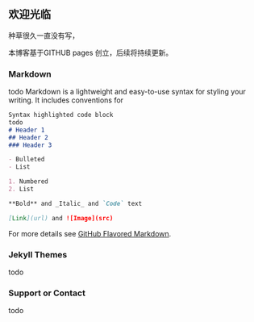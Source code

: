 ## 欢迎光临

种草很久一直没有写，

本博客基于GITHUB pages 创立，后续将持续更新。

### Markdown
todo
Markdown is a lightweight and easy-to-use syntax for styling your writing. It includes conventions for

```markdown
Syntax highlighted code block
todo
# Header 1
## Header 2
### Header 3

- Bulleted
- List

1. Numbered
2. List

**Bold** and _Italic_ and `Code` text

[Link](url) and ![Image](src)
```

For more details see [GitHub Flavored Markdown](https://guides.github.com/features/mastering-markdown/).

### Jekyll Themes

todo
### Support or Contact

todo
